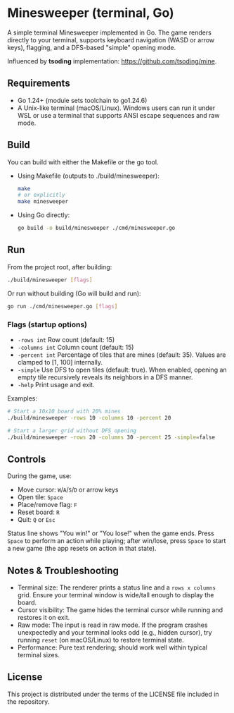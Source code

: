 # Minesweeper (terminal, Go)

A simple terminal Minesweeper implemented in Go. The game renders directly to your terminal, supports keyboard navigation (WASD or arrow keys), flagging, and a DFS-based "simple" opening mode.

Influenced by **tsoding** implementation: https://github.com/tsoding/mine.


## Requirements
- Go 1.24+ (module sets toolchain to go1.24.6)
- A Unix-like terminal (macOS/Linux). Windows users can run it under WSL or use a terminal that supports ANSI escape sequences and raw mode.


## Build
You can build with either the Makefile or the go tool.

- Using Makefile (outputs to ./build/minesweeper):
  ```sh
  make
  # or explicitly
  make minesweeper
  ```

- Using Go directly:
  ```sh
  go build -o build/minesweeper ./cmd/minesweeper.go
  ```


## Run
From the project root, after building:
```sh
./build/minesweeper [flags]
```
Or run without building (Go will build and run):
```sh
go run ./cmd/minesweeper.go [flags]
```

### Flags (startup options)
- `-rows int`     Row count (default: 15)
- `-columns int`  Column count (default: 15)
- `-percent int`  Percentage of tiles that are mines (default: 35). Values are clamped to [1, 100] internally.
- `-simple`       Use DFS to open tiles (default: true). When enabled, opening an empty tile recursively reveals its neighbors in a DFS manner.
- `-help`         Print usage and exit.

Examples:
```sh
# Start a 10x10 board with 20% mines
./build/minesweeper -rows 10 -columns 10 -percent 20

# Start a larger grid without DFS opening
./build/minesweeper -rows 20 -columns 30 -percent 25 -simple=false
```


## Controls
During the game, use:
- Move cursor: `W`/`A`/`S`/`D` or arrow keys
- Open tile: `Space`
- Place/remove flag: `F`
- Reset board: `R`
- Quit: `Q` or `Esc`

Status line shows "You win!" or "You lose!" when the game ends. Press `Space` to perform an action while playing; after win/lose, press `Space` to start a new game (the app resets on action in that state).


## Notes & Troubleshooting
- Terminal size: The renderer prints a status line and a `rows x columns` grid. Ensure your terminal window is wide/tall enough to display the board.
- Cursor visibility: The game hides the terminal cursor while running and restores it on exit.
- Raw mode: The input is read in raw mode. If the program crashes unexpectedly and your terminal looks odd (e.g., hidden cursor), try running `reset` (on macOS/Linux) to restore terminal state.
- Performance: Pure text rendering; should work well within typical terminal sizes.


## License
This project is distributed under the terms of the LICENSE file included in the repository.
